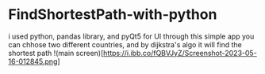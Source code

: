 # FindShortestPath-with-python
i used python, pandas library, and pyQt5 for UI
through this simple app you can chhose two different countries, and by dijkstra's algo 
it will find the shortest path 
!(main screen)[https://i.ibb.co/fQBVJyZ/Screenshot-2023-05-16-012845.png]
